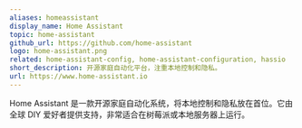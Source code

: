 ```yaml
---
aliases: homeassistant
display_name: Home Assistant
topic: home-assistant
github_url: https://github.com/home-assistant
logo: home-assistant.png
related: home-assistant-config, home-assistant-configuration, hassio
short_description: 开源家庭自动化平台，注重本地控制和隐私。
url: https://www.home-assistant.io
---
```

Home Assistant 是一款开源家庭自动化系统，将本地控制和隐私放在首位。它由全球 DIY 爱好者提供支持，非常适合在树莓派或本地服务器上运行。
